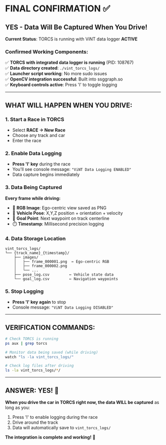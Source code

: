 # FINAL CONFIRMATION ✅

## YES - Data Will Be Captured When You Drive!

**Current Status**: TORCS is running with ViNT data logger **ACTIVE**

### Confirmed Working Components:
✅ **TORCS with integrated data logger is running** (PID: 108767)  
✅ **Data directory created**: `./vint_torcs_logs/`  
✅ **Launcher script working**: No more sudo issues  
✅ **OpenCV integration successful**: Built into ssggraph.so  
✅ **Keyboard controls active**: Press 'l' to toggle logging  

---

## **WHAT WILL HAPPEN WHEN YOU DRIVE:**

### 1. Start a Race in TORCS
- Select **RACE → New Race**
- Choose any track and car
- Enter the race

### 2. Enable Data Logging
- **Press 'l' key** during the race
- You'll see console message: `"ViNT Data Logging ENABLED"`
- Data capture begins immediately

### 3. Data Being Captured
**Every frame while driving:**
- 📸 **RGB Image**: Ego-centric view saved as PNG
- 📍 **Vehicle Pose**: X,Y,Z position + orientation + velocity
- 🎯 **Goal Point**: Next waypoint on track centerline
- ⏱️ **Timestamp**: Millisecond precision logging

### 4. Data Storage Location
```
vint_torcs_logs/
└── {track_name}_{timestamp}/
    ├── images/
    │   ├── frame_000001.png  ← Ego-centric RGB
    │   ├── frame_000002.png
    │   └── ...
    ├── pose_log.csv         ← Vehicle state data
    └── goal_log.csv         ← Navigation waypoints
```

### 5. Stop Logging
- **Press 'l' key again** to stop
- Console message: `"ViNT Data Logging DISABLED"`

---

## **VERIFICATION COMMANDS:**

```bash
# Check TORCS is running
ps aux | grep torcs

# Monitor data being saved (while driving)
watch "ls -la vint_torcs_logs/"

# Check log files after driving
ls -la vint_torcs_logs/*/
```

---

## **ANSWER: YES! 🎯**

**When you drive the car in TORCS right now, the data WILL be captured** as long as you:
1. Press 'l' to enable logging during the race
2. Drive around the track
3. Data will automatically save to `vint_torcs_logs/`

**The integration is complete and working!** 🏁 